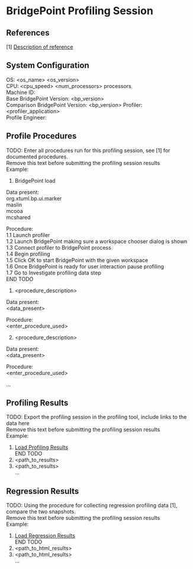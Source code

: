 # BridgePoint Profiling Session

References
--------
[1] [Description of reference](https://github.com/xtuml/bridgepoint/doc-bridgepoint/process/profiling/BridgePoint_Profiling.md)   

System Configuration
-----------
OS: <os_name> <os_version>   
CPU: <cpu_speed> <num_processors> processors   
Machine ID: <hostname>   
Base BridgePoint Version: <bp_version>   
Comparison BridgePoint Version: <bp_version>
Profiler: <profiler_application>   
Profile Engineer: <name>   

Profile Procedures
----------------------
TODO: Enter all procedures run for this profiling session, see [1] for documented procedures.   
      Remove this text before submitting the profiling session results   
      Example:   
1. BridgePoint load   

Data present:   
org.xtuml.bp.ui.marker   
maslin   
mcooa   
mcshared   

Procedure:   
1.1 Launch profiler   
1.2 Launch BridgePoint making sure a workspace chooser dialog is shown   
1.3 Connect profiler to BridgePoint process   
1.4 Begin profiling   
1.5 Click OK to start BridgePoint with the given workspace   
1.6 Once BridgePoint is ready for user interaction pause profiling   
1.7 Go to Investigate profiling data step   
END TODO   

1. <procedure_description>   

Data present:   
<data_present>   

Procedure:   
<enter_procedure_used>   

2. <procedure_description>    

Data present:   
<data_present>   

Procedure:   
<enter_procedure_used>   

...    

Profiling Results   
-------------
TODO: Export the profiling session in the profiling tool, include links to the data here   
      Remove this text before submitting the profiling session results   
      Example:   
1. [Load Profiling Results](https://github.com/xtuml/bridgepoint/doc-bridgepoint/checklists/6.0/9111_profiling.html)   
END TODO   
1. <path_to_results>   
2. <path_to_results>   
...   

Regression Results   
---------
TODO: Using the procedure for collecting regression profiling data [1], compare the two snapshots.   
      Remove this text before submitting the profiling session results   
      Example:   
1. [Load Regression Results](https://github.com/xtuml/bridgepoint/doc-bridgepoint/checklists/6.0/9111_regression_comparison.html)   
END TODO   
1. <path_to_html_results>    
2. <path_to_html_results>    
...    
